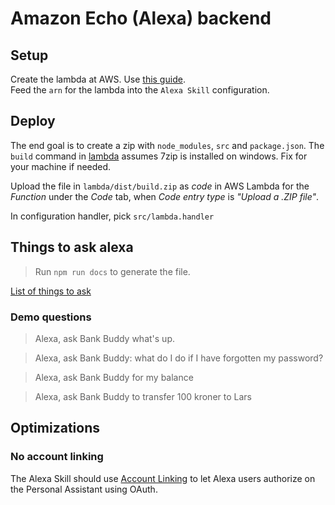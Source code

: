 # Amazon Echo (Alexa) backend

## Setup
Create the lambda at AWS. Use [this guide](https://github.com/alexa/skill-sample-nodejs-fact/blob/master/step-by-step/1-voice-user-interface.md).  
Feed the `arn` for the lambda into the `Alexa Skill` configuration.

## Deploy
The end goal is to create a zip with `node_modules`, `src` and `package.json`.
The `build` command in [lambda](lambda/package.json) assumes 7zip is installed on windows. Fix for your machine if needed.

Upload the file in `lambda/dist/build.zip` as *code* in AWS Lambda for the *Function* under the *Code* tab,
when *Code entry type* is _"Upload a .ZIP file"_.

In configuration handler, pick `src/lambda.handler`

## Things to ask alexa

> Run `npm run docs` to generate the file.

[List of things to ask](alexa/dist/docs/usage.md)

### Demo questions

> Alexa, ask Bank Buddy what's up.

> Alexa, ask Bank Buddy: what do I do if I have forgotten my password?

> Alexa, ask Bank Buddy for my balance

> Alexa, ask Bank Buddy to transfer 100 kroner to Lars

## Optimizations

### No account linking

The Alexa Skill should use [Account Linking](https://developer.amazon.com/public/solutions/alexa/alexa-skills-kit/docs/linking-an-alexa-user-with-a-user-in-your-system)
to let Alexa users authorize on the Personal Assistant using OAuth.

 
